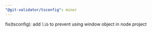 ```yaml
---
"@git-validator/tsconfig": minor
---
```


fix(tsconfig): add `lib` to prevent using window object in node project
